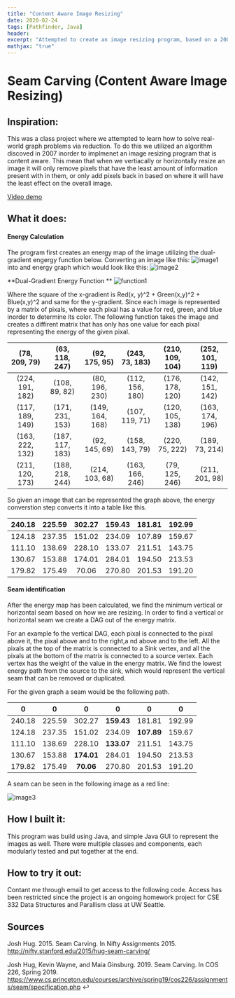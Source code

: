 ```yaml
---
title: "Content Aware Image Resizing"
date: 2020-02-24
tags: [Pathfinder, Java]
header:
excerpt: "Attempted to create an image resizing program, based on a 2007 pathfinding algorithm"
mathjax: "true"
---
```

# Seam Carving (Content Aware Image Resizing)

## Inspiration:
This was a class project where we attempted to learn how to solve real-world graph problems via reduction. To do this we utilized an algorithm discoved in 2007 inorder to implmenet an image resizing program that is content aware. This mean that when we vertiacally or horizontally resize an image it will only remove pixels that have the least amount of information present with in them, or only add pixels back in based on where it will have the least effect on the overall image.

[Video demo](https://www.youtube.com/watch?v=6NcIJXTlugc)

## What it does:

#### Energy Calculation

The program first creates an energy map of the image utilizing the dual-gradient engergy function below. Converting an image like this:
![image1](https://courses.cs.washington.edu/courses/cse332/20wi/assets/images/seamcarving-HJoceanSmall.png)
 into and energy graph which would look like this:
![image2](https://courses.cs.washington.edu/courses/cse332/20wi/assets/images/seamcarving-HJoceanSmallEnergy.png)

**Dual-Gradient Energy Function **
![function1](https://latex.codecogs.com/gif.latex?energy(x,&space;y)&space;=&space;\sqrt&space;(\nabla_x^2&space:(x,&space;y)&space;&plus;&space;\nabla_y^2(x,&space;y)))

Where the square of the x-gradient is Red(x, y)^2 + Green(x,y)^2 + Blue(x,y)^2 and same for the y-gradient. Since each image is represented by a matrix of pixals, where each pixal has a value for red, green, and blue inorder to determine its color. The following function takes the image and creates a diffirent matrix that has only has one value for each pixal representing the energy of the given pixal. 

|  (78, 209, 79)  |  (63, 118, 247) |  (92, 175, 95)  |  (243, 73, 183) | (210, 109, 104) | (252, 101, 119) |
|:---------------:|:---------------:|:---------------:|:---------------:|:---------------:|:---------------:|
| (224, 191, 182) |  (108, 89, 82)  |  (80, 196, 230) | (112, 156, 180) | (176, 178, 120) | (142, 151, 142) |
| (117, 189, 149) | (171, 231, 153) | (149, 164, 168) |  (107, 119, 71) | (120, 105, 138) | (163, 174, 196) |
| (163, 222, 132) | (187, 117, 183) |  (92, 145, 69)  |  (158, 143, 79) |  (220, 75, 222) |  (189, 73, 214) |
| (211, 120, 173) | (188, 218, 244) |  (214, 103, 68) | (163, 166, 246) |  (79, 125, 246) |  (211, 201, 98) |

So given an image that can be represented the graph above, the energy converstion step converts it into a table like this.

| 240.18 | 225.59 | 302.27 | 159.43 | 181.81 | 192.99 |
|:------:|:------:|:------:|:------:|:------:|:------:|
| 124.18 | 237.35 | 151.02 | 234.09 | 107.89 | 159.67 |
| 111.10 | 138.69 | 228.10 | 133.07 | 211.51 | 143.75 |
| 130.67 | 153.88 | 174.01 | 284.01 | 194.50 | 213.53 |
| 179.82 | 175.49 |  70.06 | 270.80 | 201.53 | 191.20 |

#### Seam identification

After the energy map has been calculated, we find the minimum vertical or horizontal seam based on how we are resizing. In order to find a vertical or horizontal seam we create a DAG out of the energy matrix. 

For an example fo the vertical DAG, each pixal is connected to the pixal above it, the pixal above and to the right,a nd above and to the left. All the pixals at the top of the matrix is connected to a Sink vertex, and all the pixals at the bottom of the matrix is connected to a source vertex. Each vertex has the weight of the value in the energy matrix. We find the lowest energy path from the source to the sink, which would represent the vertical seam that can be removed or duplicated.

For the given graph a seam would be the following path.

| 0 |0 |0 |0 | 0 | 0 |
|:------:|:------:|:------:|:------:|:------:|:------:|
| 240.18 | 225.59 | 302.27 | **159.43** | 181.81 | 192.99 |
| 124.18 | 237.35 | 151.02 | 234.09 | **107.89** | 159.67 |
| 111.10 | 138.69 | 228.10 | **133.07** | 211.51 | 143.75 |
| 130.67 | 153.88 | **174.01** | 284.01 | 194.50 | 213.53 |
| 179.82 | 175.49 |  **70.06** | 270.80 | 201.53 | 191.20 |

A seam can be seen in the following image as a red line:

![image3](https://courses.cs.washington.edu/courses/cse332/20wi/assets/images/seamcarving-HJoceanSmallVerticalSeam.png)

## How I built it:

This program was build using Java, and simple Java GUI to represent the images as well. There were multiple classes and components, each modularly tested and put together at the end. 

## How to try it out:

Contant me through email to get access to the following code. Access has been restricted since the project is an ongoing homework project for CSE 332 Data Structures and Parallism class at UW Seattle.

## Sources

Josh Hug. 2015. Seam Carving. In Nifty Assignments 2015. http://nifty.stanford.edu/2015/hug-seam-carving/

Josh Hug, Kevin Wayne, and Maia Ginsburg. 2019. Seam Carving. In COS 226, Spring 2019. https://www.cs.princeton.edu/courses/archive/spring19/cos226/assignments/seam/specification.php ↩
